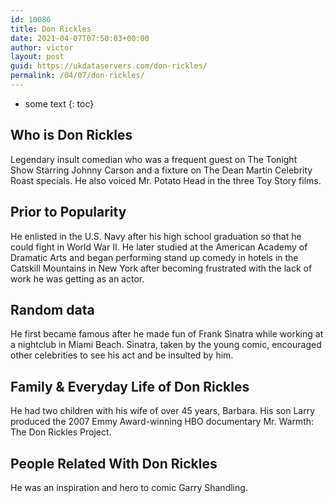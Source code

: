 ```yaml
---
id: 10086
title: Don Rickles
date: 2021-04-07T07:50:03+00:00
author: victor
layout: post
guid: https://ukdataservers.com/don-rickles/
permalink: /04/07/don-rickles/
---
```


* some text
{: toc}


## Who is Don Rickles



Legendary insult comedian who was a frequent guest on The Tonight Show Starring Johnny Carson and a fixture on The Dean Martin Celebrity Roast specials. He also voiced Mr. Potato Head in the three Toy Story films.

                
                
                
## Prior to Popularity



He enlisted in the U.S. Navy after his high school graduation so that he could fight in World War II. He later studied at the American Academy of Dramatic Arts and began performing stand up comedy in hotels in the Catskill Mountains in New York after becoming frustrated with the lack of work he was getting as an actor.

                
                
                
## Random data



He first became famous after he made fun of Frank Sinatra while working at a nightclub in Miami Beach. Sinatra, taken by the young comic, encouraged other celebrities to see his act and be insulted by him.

                
                
                
## Family & Everyday Life of Don Rickles



He had two children with his wife of over 45 years, Barbara. His son Larry produced the 2007 Emmy Award-winning HBO documentary Mr. Warmth: The Don Rickles Project.

                
                
                
## People Related With Don Rickles



He was an inspiration and hero to comic Garry Shandling.

                
              
            
          
          
          